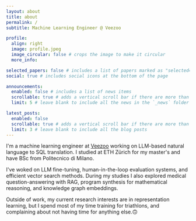 ```yaml
---
layout: about
title: about
permalink: /
subtitle: Machine Learning Engineer @ Veezoo

profile:
  align: right
  image: profile.jpeg
  image_circular: false # crops the image to make it circular
  more_info:

selected_papers: false # includes a list of papers marked as "selected={true}"
social: true # includes social icons at the bottom of the page

announcements:
  enabled: false # includes a list of news items
  scrollable: true # adds a vertical scroll bar if there are more than 3 news items
  limit: 5 # leave blank to include all the news in the `_news` folder

latest_posts:
  enabled: false
  scrollable: true # adds a vertical scroll bar if there are more than 3 new posts items
  limit: 3 # leave blank to include all the blog posts
---
```


I'm a machine learning engineer at [Veezoo](https://veezoo.com/) working on LLM-based natural language to SQL translation.
I studied at ETH Zürich for my master's and have BSc from Politecnico di Milano.

I've woked on LLM fine-tuning, human-in-the-loop evaluation systems, and efficient vector search methods. During my studies I also explored medical question-answering with RAG, program synthesis for mathematical reasoning, and knowledge graph embeddings.

Outside of work, my current research interests are in representation learning, but I spend most of my time training for triathlons, and complaining about not having time for anything else.🙃
